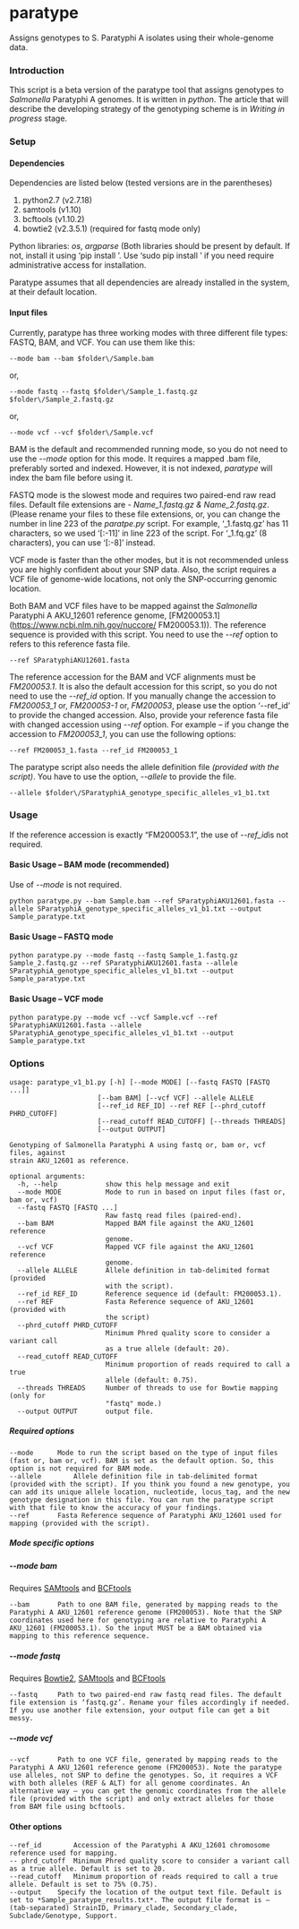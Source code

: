 # paratype
Assigns genotypes to S. Paratyphi A isolates using their whole-genome data.

### Introduction
This script is a beta version of the paratype tool that assigns genotypes to *Salmonella* Paratyphi A genomes. It is written in *python*.
The article that will describe the developing strategy of the genotyping scheme is in *Writing in progress* stage. 

### Setup
#### Dependencies
Dependencies are listed below (tested versions are in the parentheses)
1. python2.7 (v2.7.18)
2. samtools (v1.10)
3. bcftools (v1.10.2)
4. bowtie2 (v2.3.5.1) (required for fastq mode only)

Python libraries: *os*, *argparse* 
(Both libraries should be present by default. If not, install it using ‘pip install <libraryname>’. Use ‘sudo pip install <libraryname>’ if you need require administrative access for installation. 

Paratype assumes that all dependencies are already installed in the system, at their default location. 

#### Input files
Currently, paratype has three working modes with three different file types: FASTQ, BAM, and VCF. You can use them like this:

```
--mode bam --bam $folder\/Sample.bam
```
or, 
```
--mode fastq --fastq $folder\/Sample_1.fastq.gz $folder\/Sample_2.fastq.gz
```
or, 
```
--mode vcf --vcf $folder\/Sample.vcf
```

BAM is the default and recommended running mode, so you do not need to use the *--mode* option for this mode. It requires a mapped .bam file, preferably sorted and indexed. However, it is not indexed, *paratype* will index the bam file before using it. 

FASTQ mode is the slowest mode and requires two paired-end raw read files. Default file extensions are - *Name_1.fastq.gz & Name_2.fastq.gz*. (Please rename your files to these file extensions, or, you can change the number in line 223 of the *paratpe.py* script. For example, ‘_1.fastq.gz’ has 11 characters, so we used ‘[:-11]’ in line 223 of the script. For ‘_1.fq.gz’ (8 characters), you can use ‘[:-8]’ instead. 

VCF mode is faster than the other modes, but it is not recommended unless you are highly confident about your SNP data. Also, the script requires a VCF file of genome-wide locations, not only the SNP-occurring genomic location. 

Both BAM and VCF files have to be mapped against the *Salmonella* Paratyphi A AKU_12601 reference genome, [FM200053.1](https://www.ncbi.nlm.nih.gov/nuccore/ FM200053.1)). The reference sequence is provided with this script. You need to use the *--ref* option to refers to this reference fasta file. 

```
--ref SParatyphiAKU12601.fasta
```
The reference accession for the BAM and VCF alignments must be *FM200053.1*. It is also the default accession for this script, so you do not need to use the *--ref_id* option. If you manually change the accession to *FM200053_1* or, *FM200053-1* or, *FM200053*, please use the option ‘--ref_id’ to provide the changed accession. Also, provide your reference fasta file with changed accession using *--ref* option. For example – if you change the accession to *FM200053_1*, you can use the following options:

```
--ref FM200053_1.fasta --ref_id FM200053_1
```
The paratype script also needs the allele definition file *(provided with the script)*. You have to use the option, *--allele* to provide the file. 
```
--allele $folder\/SParatyphiA_genotype_specific_alleles_v1_b1.txt
```

### Usage
If the reference accession is exactly “FM200053.1”, the use of *--ref_id*is not required.

#### Basic Usage – BAM mode (recommended)
Use of *--mode* is not required. 
```
python paratype.py --bam Sample.bam --ref SParatyphiAKU12601.fasta --allele SParatyphiA_genotype_specific_alleles_v1_b1.txt --output Sample_paratype.txt
```

#### Basic Usage – FASTQ mode
```
python paratype.py --mode fastq --fastq Sample_1.fastq.gz Sample_2.fastq.gz --ref SParatyphiAKU12601.fasta --allele SParatyphiA_genotype_specific_alleles_v1_b1.txt --output Sample_paratype.txt
```

#### Basic Usage – VCF mode
```
python paratype.py --mode vcf --vcf Sample.vcf --ref SParatyphiAKU12601.fasta --allele SParatyphiA_genotype_specific_alleles_v1_b1.txt --output Sample_paratype.txt
```

### Options

```
usage: paratype_v1_b1.py [-h] [--mode MODE] [--fastq FASTQ [FASTQ ...]]
                      [--bam BAM] [--vcf VCF] --allele ALLELE
                      [--ref_id REF_ID] --ref REF [--phrd_cutoff PHRD_CUTOFF]
                      [--read_cutoff READ_CUTOFF] [--threads THREADS]
                      [--output OUTPUT]

Genotyping of Salmonella Paratyphi A using fastq or, bam or, vcf files, against
strain AKU_12601 as reference.

optional arguments:
  -h, --help            show this help message and exit
  --mode MODE           Mode to run in based on input files (fast or, bam or, vcf)
  --fastq FASTQ [FASTQ ...]
                        Raw fastq read files (paired-end).
  --bam BAM             Mapped BAM file against the AKU_12601 reference
                        genome.
  --vcf VCF             Mapped VCF file against the AKU_12601 reference
                        genome.
  --allele ALLELE       Allele definition in tab-delimited format (provided
                        with the script).
  --ref_id REF_ID       Reference sequence id (default: FM200053.1).
  --ref REF             Fasta Reference sequence of AKU_12601 (provided with
                        the script)
  --phrd_cutoff PHRD_CUTOFF
                        Minimum Phred quality score to consider a variant call
                        as a true allele (default: 20).
  --read_cutoff READ_CUTOFF
                        Minimum proportion of reads required to call a true
                        allele (default: 0.75).
  --threads THREADS     Number of threads to use for Bowtie mapping (only for
                        "fastq" mode.)
  --output OUTPUT       output file.
```

##### Required options
```
--mode		Mode to run the script based on the type of input files (fast or, bam or, vcf). BAM is set as the default option. So, this option is not required for BAM mode. 
--allele		Allele definition file in tab-delimited format (provided with the script). If you think you found a new genotype, you can add its unique allele location, nucleotide, locus_tag, and the new genotype designation in this file. You can run the paratype script with that file to know the accuracy of your findings.  
--ref		Fasta Reference sequence of Paratyphi AKU_12601 used for mapping (provided with the script).
```

##### Mode specific options
##### --mode bam
Requires [SAMtools](http://samtools.sourceforge.net/) and [BCFtools](https://samtools.github.io/bcftools/)
```
--bam		Path to one BAM file, generated by mapping reads to the Paratyphi A AKU_12601 reference genome (FM200053). Note that the SNP coordinates used here for genotyping are relative to Paratyphi A AKU_12601 (FM200053.1). So the input MUST be a BAM obtained via mapping to this reference sequence.
```

##### --mode fastq
Requires [Bowtie2]( http://bowtie-bio.sourceforge.net/bowtie2/), [SAMtools](http://samtools.sourceforge.net/) and [BCFtools](https://samtools.github.io/bcftools/)
```
--fastq		Path to two paired-end raw fastq read files. The default file extension is ‘fastq.gz’. Rename your files accordingly if needed. If you use another file extension, your output file can get a bit messy. 
```

##### --mode vcf
```
--vcf		Path to one VCF file, generated by mapping reads to the Paratyphi A AKU_12601 reference genome (FM200053). Note the paratype use alleles, not SNP to define the genotypes. So, it requires a VCF with both alleles (REF & ALT) for all genome coordinates. An alternative way – you can get the genomic coordinates from the allele file (provided with the script) and only extract alleles for those from BAM file using bcftools. 
```

#### Other options
```
--ref_id		Accession of the Paratyphi A AKU_12601 chromosome reference used for mapping.
-- phrd_cutoff	Minimum Phred quality score to consider a variant call as a true allele. Default is set to 20.
--read_cutoff	Minimum proportion of reads required to call a true allele. Default is set to 75% (0.75).
--output	Specify the location of the output text file. Default is set to *Sample_paratype_results.txt*. The output file format is – (tab-separated) StrainID, Primary_clade, Secondary_clade, Subclade/Genotype, Support.
```


